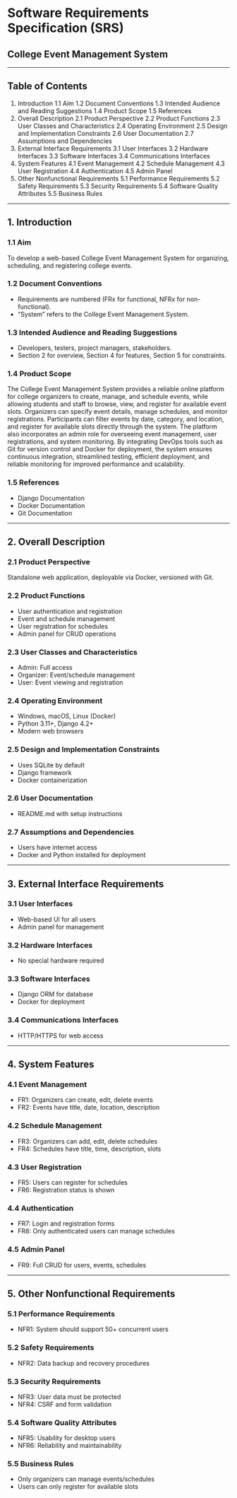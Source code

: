 # Software Requirements Specification (SRS)
## College Event Management System

---

## Table of Contents
1. Introduction
   1.1 Aim
   1.2 Document Conventions
   1.3 Intended Audience and Reading Suggestions
   1.4 Product Scope
   1.5 References
2. Overall Description
   2.1 Product Perspective
   2.2 Product Functions
   2.3 User Classes and Characteristics
   2.4 Operating Environment
   2.5 Design and Implementation Constraints
   2.6 User Documentation
   2.7 Assumptions and Dependencies
3. External Interface Requirements
   3.1 User Interfaces
   3.2 Hardware Interfaces
   3.3 Software Interfaces
   3.4 Communications Interfaces
4. System Features
   4.1 Event Management
   4.2 Schedule Management
   4.3 User Registration
   4.4 Authentication
   4.5 Admin Panel
5. Other Nonfunctional Requirements
   5.1 Performance Requirements
   5.2 Safety Requirements
   5.3 Security Requirements
   5.4 Software Quality Attributes
   5.5 Business Rules

---

## 1. Introduction

### 1.1 Aim
To develop a web-based College Event Management System for organizing, scheduling, and registering college events.

### 1.2 Document Conventions
- Requirements are numbered (FRx for functional, NFRx for non-functional).
- “System” refers to the College Event Management System.

### 1.3 Intended Audience and Reading Suggestions
- Developers, testers, project managers, stakeholders.
- Section 2 for overview, Section 4 for features, Section 5 for constraints.

### 1.4 Product Scope

The College Event Management System provides a reliable online platform for college organizers to create, manage, and schedule events, while allowing students and staff to browse, view, and register for available event slots. Organizers can specify event details, manage schedules, and monitor registrations. Participants can filter events by date, category, and location, and register for available slots directly through the system. The platform also incorporates an admin role for overseeing event management, user registrations, and system monitoring. By integrating DevOps tools such as Git for version control and Docker for deployment, the system ensures continuous integration, streamlined testing, efficient deployment, and reliable monitoring for improved performance and scalability.

### 1.5 References
- Django Documentation
- Docker Documentation
- Git Documentation

---

## 2. Overall Description

### 2.1 Product Perspective
Standalone web application, deployable via Docker, versioned with Git.

### 2.2 Product Functions
- User authentication and registration
- Event and schedule management
- User registration for schedules
- Admin panel for CRUD operations

### 2.3 User Classes and Characteristics
- Admin: Full access
- Organizer: Event/schedule management
- User: Event viewing and registration

### 2.4 Operating Environment
- Windows, macOS, Linux (Docker)
- Python 3.11+, Django 4.2+
- Modern web browsers

### 2.5 Design and Implementation Constraints
- Uses SQLite by default
- Django framework
- Docker containerization

### 2.6 User Documentation
- README.md with setup instructions

### 2.7 Assumptions and Dependencies
- Users have internet access
- Docker and Python installed for deployment

---

## 3. External Interface Requirements

### 3.1 User Interfaces
- Web-based UI for all users
- Admin panel for management

### 3.2 Hardware Interfaces
- No special hardware required

### 3.3 Software Interfaces
- Django ORM for database
- Docker for deployment

### 3.4 Communications Interfaces
- HTTP/HTTPS for web access

---

## 4. System Features

### 4.1 Event Management
- FR1: Organizers can create, edit, delete events
- FR2: Events have title, date, location, description

### 4.2 Schedule Management
- FR3: Organizers can add, edit, delete schedules
- FR4: Schedules have title, time, description, slots

### 4.3 User Registration
- FR5: Users can register for schedules
- FR6: Registration status is shown

### 4.4 Authentication
- FR7: Login and registration forms
- FR8: Only authenticated users can manage schedules

### 4.5 Admin Panel
- FR9: Full CRUD for users, events, schedules

---

## 5. Other Nonfunctional Requirements

### 5.1 Performance Requirements
- NFR1: System should support 50+ concurrent users

### 5.2 Safety Requirements
- NFR2: Data backup and recovery procedures

### 5.3 Security Requirements
- NFR3: User data must be protected
- NFR4: CSRF and form validation

### 5.4 Software Quality Attributes
- NFR5: Usability for desktop users
- NFR6: Reliability and maintainability

### 5.5 Business Rules
- Only organizers can manage events/schedules
- Users can only register for available slots
